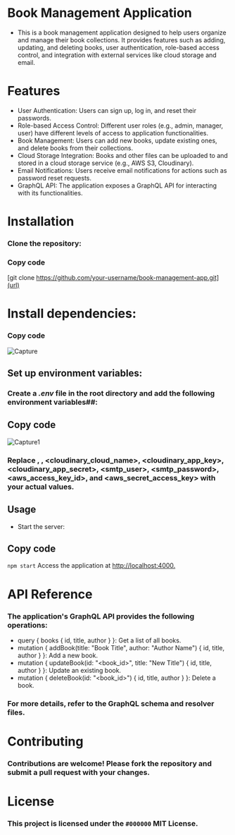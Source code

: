 # Book Management Application
+ This is a book management application designed to help users organize and manage their book collections. 
It provides features such as adding, updating, and deleting books,
user authentication, role-based access control, and integration with external services like cloud storage and email.
# Features
+ User Authentication: Users can sign up, log in, and reset their passwords.
+ Role-based Access Control: Different user roles (e.g., admin, manager, user) have different levels of access to application functionalities.
+ Book Management: Users can add new books, update existing ones, and delete books from their collections.
+ Cloud Storage Integration: Books and other files can be uploaded to and stored in a cloud storage service (e.g., AWS S3, Cloudinary).
+ Email Notifications: Users receive email notifications for actions such as password reset requests.
+ GraphQL API: The application exposes a GraphQL API for interacting with its functionalities.

# Installation
### Clone the repository:

### Copy code
[git clone https://github.com/your-username/book-management-app.git](url)

# Install dependencies:
### Copy code

![Capture](https://github.com/saswatt23/graphql_bookmgmnt/assets/133504202/01e975d5-3fd5-44f1-aa64-2a3af434a2bd)

## Set up environment variables:

### Create a *.env* file in the root directory and add the following environment variables##:

## Copy code
![Capture1](https://github.com/saswatt23/graphql_bookmgmnt/assets/133504202/245277e5-d18e-41d5-bc12-232e8850cc46)
### Replace <username>, <password>, <cloudinary_cloud_name>, <cloudinary_app_key>, <cloudinary_app_secret>, <smtp_user>, <smtp_password>, <aws_access_key_id>, and <aws_secret_access_key> with your actual values.
## Usage
+ Start the server:
## Copy code
`npm start`
Access the application at [http://localhost:4000.](url)

# API Reference
### The application's GraphQL API provides the following operations:

+ query { books { id, title, author } }: Get a list of all books.
+ mutation { addBook(title: "Book Title", author: "Author Name") { id, title, author } }: Add a new book.
+ mutation { updateBook(id: "<book_id>", title: "New Title") { id, title, author } }: Update an existing book.
+ mutation { deleteBook(id: "<book_id>") { id, title, author } }: Delete a book.
### For more details, refer to the GraphQL schema and resolver files.

# Contributing
### Contributions are welcome! Please fork the repository and submit a pull request with your changes.

# License
### This project is licensed under the `#000000` MIT License.
